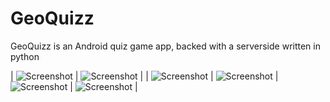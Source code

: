# GeoQuizz

GeoQuizz is an Android quiz game app, backed with a serverside written in python

| ![Screenshot](login_form.png) | ![Screenshot](main.png) |
| ![Screenshot](game.png) | ![Screenshot](rock_my_world.png)
| ![Screenshot](map.png) | ![Screenshot](stats.png) |


